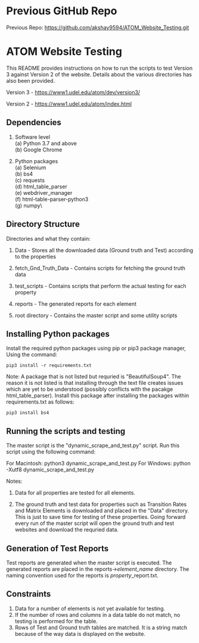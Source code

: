 # Previous GitHub Repo

Previous Repo: https://github.com/akshay9594/ATOM_Website_Testing.git

# ATOM Website Testing

This README provides instructions on how to run the scripts to test
Version 3 against Version 2 of the website. Details about the 
various directories has also been provided.

Version 3 - https://www1.udel.edu/atom/dev/version3/

Version 2 - https://www1.udel.edu/atom/index.html

## Dependencies

1. Software level\
(a) Python 3.7 and above\
(b) Google Chrome

2. Python packages\
(a) Selenium\
(b) bs4\
(c) requests\
(d) html_table_parser\
(e) webdriver_manager\
(f) html-table-parser-python3\
(g) numpy\

## Directory Structure

Directories and what they contain:
1. Data - Stores all the downloaded data (Ground truth and Test)
          according to the properties

2. fetch_Gnd_Truth_Data - Contains scripts for fetching the
                        ground truth data

3. test_scripts - Contains scripts that perform the actual testing
                      for each property

4. reports - The generated reports for each element

5. root directory - Contains the master script and some utility scripts

## Installing Python packages

Install the required python packages using pip or pip3 package manager,
Using the command:


    pip3 install -r requirements.txt

Note: A package that is not listed but requried is "BeautifulSoup4".
The reason it is not listed is that installing through the text file
creates issues which are yet to be understood (possibly conflicts with the pacakge
html_table_parser). Install this package after installing the packages within
requirements.txt as follows:

    pip3 install bs4

## Running the scripts and testing

The master script is the "dynamic_scrape_and_test.py" script. Run this script
using the following command: 
   
For Macintosh: python3 dynamic_scrape_and_test.py
For Windows:   python -Xutf8 dynamic_scrape_and_test.py

Notes:
1. Data for all properties are tested for all elements.

2. The ground truth and test data for properties such as Transition Rates and Matrix Elements 
    is downloaded and placed in the "Data" directory. This is just to save time for testing of these
    properties. Going forward every run of the master script will open the ground
    truth and test websites and download the requried data.

## Generation of Test Reports

Test reports are generated when the master script is executed. 
The generated reports are placed in the reports->*element_name* directory. The naming
convention used for the reports is *property*_report.txt.

## Constraints

1. Data for a number of elements is not yet available for testing.
2. If the number of rows and columns in a data table do not match, 
   no testing is performed for the table.
3. Rows of Test and Ground truth tables are matched. It is a string
   match because of the way data is displayed on the website.